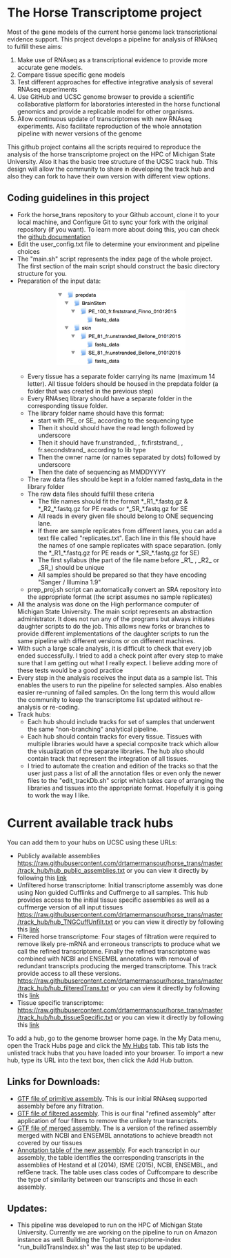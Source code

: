 The Horse Transcriptome project 
===============================
Most of the gene models of the current horse genome lack transcriptional evidence support. This project develops a pipeline for analysis of RNAseq to fulfill these aims:

1. Make use of RNAseq as a transcriptional evidence to provide more accurate gene models.
2. Compare tissue specific gene models
3. Test different approaches for effective integrative analysis of several RNAseq experiments 
4. Use GitHub and UCSC genome browser to provide a scientific collaborative platform for laboratories interested in the horse functional genomics and provide a replicable model for other organisms. 
5. Allow continuous update of transcriptomes with new RNAseq experiments. Also facilitate reproduction of the whole annotation pipeline with newer versions of the genome 
   
This github project contains all the scripts required to reproduce the analysis of the horse transcriptome project on the HPC of Michigan State University. Also it has the basic tree structure of the UCSC track hub. This design will allow the community to share in developing the track hub and also they can fork to have their own version with different view options.

Coding guidelines in this project
---------------------------------
- Fork the horse_trans repository to your Github account, clone it to your local machine, and Configure Git to sync your fork with the original repository (if you want). To learn more about doing this, you can check the [github documentation](https://help.github.com/articles/fork-a-repo/) 
- Edit the user_config.txt file to determine your environment and pipeline choices 
- The "main.sh" script represents the index page of the whole project. The first section of the main script should construct the basic directory structure for you.
- Preparation of the input data:
      <p align="center">
         <img src="directory_structure.png" width="300"/>
      </p>
   * Every tissue has a separate folder carrying its name (maximum 14 letter). All tissue folders should be housed in the prepdata folder (a folder that was created in the previous step)
   * Every RNAseq library should have a separate folder in the corresponding tissue folder.
   * The library folder name should have this format:
      - start with PE_ or SE_ according to the sequencing type
      - Then it should should have the read length followed by underscore
      - Then it should have fr.unstranded_ , fr.firststrand_ , fr.secondstrand_ according to lib type
      - Then the owner name (or names separated by dots) followed by underscore
      - Then the date of sequencing as MMDDYYYY
   * The raw data files should be kept in a folder named fastq_data in the library folder
   * The raw data files should fulfill these criteria 
      - The file names should fit the format \*\_R1_\*.fastq.gz & \*\_R2_\*.fastq.gz for PE reads or \*\_SR_\*.fastq.gz for SE
      - All reads in every given file should belong to ONE sequencing lane.
      - If there are sample replicates from different lanes, you can add a text file called "replicates.txt". Each line in this file should have the names of one sample replicates with space separation. (only the \*\_R1_\*.fastq.gz for PE reads or \*\_SR_\*.fastq.gz for SE)
      - The first syllabus (the part of the file name before \_R1_ , \_R2_ or \_SR_) should be unique
      - All samples should be prepared so that they have encoding "Sanger / Illumina 1.9"
   * prep_proj.sh script can automatically convert an SRA repository into the appropriate format (the script assumes no sample replicates)
- All the analysis was done on the High performance computer of Michigan State University. The main script represents an abstraction administrator. It does not run any of the programs but always initiates daughter scripts to do the job. This allows new forks or branches to provide different implementations of the daughter scripts to run the same pipeline with different versions or on different machines.
- With such a large scale analysis, it is difficult to check that every job ended successfully. I tried to add a check point after every step to make sure that I am getting out what I really expect. I believe adding more of these tests would be a good practice
- Every step in the analysis receives the input data as a sample list. This enables the users to run the pipeline for selected samples. Also enables easier re-running of failed samples. On the long term this would allow the community to keep the transcriptome list updated without re-analysis or re-coding. 
- Track hubs: 
   * Each hub should include tracks for set of samples that underwent the same "non-branching" analytical pipeline. 
   * Each hub should contain tracks for every tissue. Tissues with multiple libraries would have a special composite track which allow the visualization of the separate libraries. The hub also should contain track that represent the integration of all tissues.  
   * I tried to automate the creation and edition of the tracks so that the user just pass a list of all the annotation files or even only the newer files to the "edit_trackDb.sh" script which takes care of arranging the libraries and tissues into the appropriate format. Hopefully it is going to work the way I like.

Current available track hubs
============================
You can add them to your hubs on UCSC using these URLs:

-  Publicly available assemblies
https://raw.githubusercontent.com/drtamermansour/horse_trans/master/track_hub/hub_public_assemblies.txt or you can view it directly by following this [link](http://genome.ucsc.edu/cgi-bin/hgTracks?db=equCab2&hubUrl=https://raw.githubusercontent.com/drtamermansour/horse_trans/master/track_hub/hub_public_assemblies.txt) 
-  Unfiltered horse transcriptome: Initial transcriptome assembly was done using Non guided Cufflinks and Cuffmerge to all samples. This hub provides access to the initial tissue specific assemblies as well as a cuffmerge version of all input tissues
https://raw.githubusercontent.com/drtamermansour/horse_trans/master/track_hub/hub_TNGCuffUnfilt.txt or you can view it directly by following this [link](http://genome.ucsc.edu/cgi-bin/hgTracks?db=equCab2&hubUrl=https://raw.githubusercontent.com/drtamermansour/horse_trans/master/track_hub/hub_TNGCuffUnfilt.txt) 
- Filtered horse transcriptome: Four stages of filtration were required to remove likely pre-mRNA and erroneous transcripts to produce what we call the refined transcriptome. Finally the refined transcriptome was combined with NCBI and ENSEMBL annotations with removal of redundant transcripts producing the merged transcriptome. This track provide access to all these versions.   
https://raw.githubusercontent.com/drtamermansour/horse_trans/master/track_hub/hub_filteredTrans.txt or you can view it directly by following this [link](http://genome.ucsc.edu/cgi-bin/hgTracks?db=equCab2&hubUrl=https://raw.githubusercontent.com/drtamermansour/horse_trans/master/track_hub/hub_filteredTrans.txt)
-  Tissue specific transcriptome:
https://raw.githubusercontent.com/drtamermansour/horse_trans/master/track_hub/hub_tissueSpecific.txt or you can view it directly by following this [link](http://genome.ucsc.edu/cgi-bin/hgTracks?db=equCab2&hubUrl=https://raw.githubusercontent.com/drtamermansour/horse_trans/master/track_hub/hub_tissueSpecific.txt) 

<!---  
-  Diginorm followed by refGTFguided Tophat2 then refGTFguided Cufflinks https://raw.githubusercontent.com/drtamermansour/horse_trans/master/track_hub/hub_rawdigi_TopCuff.txt or you can view it directly by following this [link](http://genome.ucsc.edu/cgi-bin/hgTracks?db=equCab2&hubUrl=https://raw.githubusercontent.com/drtamermansour/horse_trans/master/track_hub/hub_rawdigi_TopCuff.txt)
[//]: #    -  Assemblies after exom merge
https://raw.githubusercontent.com/drtamermansour/horse_trans/master/track_hub/hub_exonMerge_assemblies.txt or you can view it directly by following this [link](http://genome.ucsc.edu/cgi-bin/hgTracks?db=equCab2&hubUrl=https://raw.githubusercontent.com/drtamermansour/horse_trans/master/track_hub/hub_exonMerge_assemblies.txt)
--->
To add a hub, go to the genome browser home page. In the My Data menu, open the Track Hubs page and click the [My Hubs](https://genome.ucsc.edu/cgi-bin/hgHubConnect) tab. This tab lists the unlisted track hubs that you have loaded into your browser. To import a new hub, type its URL into the text box, then click the Add Hub button.

Links for Downloads:
--------------------
-  [GTF file of primitive assembly](http://de.cyverse.org/dl/d/C0F0B9BE-8A0A-423D-AB0C-B05AA3138FE7/unfiltered_Alltissues_Assembly.GTF). This is our initial RNAseq supported assembly before any filtration.  
-  [GTF file of filtered assembly](http://de.cyverse.org/dl/d/7EBE4618-C6A5-4F38-8EC2-B092C8CA910E/filtered4_refined_Alltissues.GTF). This is our final "refined assembly" after application of four filters to remove the unlikely true transcripts.  
-  [GTF file of merged assembly](http://de.cyverse.org/dl/d/191E87F8-98E1-43B4-BC95-B386AEB710F5/mergedTrans.GTF). The is a version of the refined assembly merged with NCBI and ENSEMBL annotations to achieve breadth not covered by our tissues
- [Annotation table of the new assembly](http://de.cyverse.org/dl/d/D44C705B-8F45-46BE-BAF4-E666F3E0B169/RNAseqSupTrans.merge.reduced). For each transcript in our assembly, the table identifies the corresponding transcripts in the assemblies of Hestand et al (2014), ISME (2015), NCBI, ENSEMBL, and refGene track. The table uses class codes of Cuffcompare to describe the type of similarity between our transcripts and those in each assembly. 

<!---  
-  [Transcriptome edited by common variants](http://de.iplantcollaborative.org/dl/d/5F00CC13-5775-4AD5-A814-E3AFC768E2D9/varFixed_Transcriptome.fa)
-  [Tabulated gene TPM expression for all tissues](http://de.iplantcollaborative.org/dl/d/8AD5668A-02C3-4E54-AEE3-509E15C54594/allTissues_geneTPM)  
-  [Tabulated isoform TPM expression for all tissues](http://de.iplantcollaborative.org/dl/d/FA197031-71D3-4AAD-911A-7ACDF7516911/allTissues_isoformTPM)  
-  [Compare filtered assembly to the available public assemblies](http://de.iplantcollaborative.org/dl/d/7D7DFA37-5225-474A-84F3-49856D37660F/nonGuided_Cufflinks.nonGuided_Cuffmerge.merge.reduced)
--->

Updates:
--------
- This pipeline was developed to run on the HPC of Michigan State University. Currently we are working on the pipeline to run on Amazon instance as well. Building the Tophat transcriptome-index "run_buildTransIndex.sh" was the last step to be updated. 
